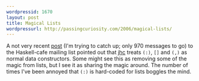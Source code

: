```yaml
---
wordpressid: 1670
layout: post
title: Magical Lists
wordpressurl: http://passingcuriosity.com/2006/magical-lists/
---
```

A not very recent <a href="http://www.haskell.org/pipermail/haskell-cafe/2006-February/014282.html">post</a> (I'm trying to catch up; only 970 messages to go) to the Haskell-cafe mailing list pointed out that <a href="http://repetae.net/john/computer/jhc/">jhc</a> treats <code>(:)</code>, <code>[]</code> and <code>(,)</code> as normal data constructors. Some might see this as removing some of the magic from lists, but I see it as sharing the magic around. The number of times I've been annoyed that <code>(:)</code> is hard-coded for lists boggles the mind.
